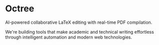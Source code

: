 # Octree

AI-powered collaborative LaTeX editing with real-time PDF compilation.

We're building tools that make academic and technical writing effortless through intelligent automation and modern web technologies.
